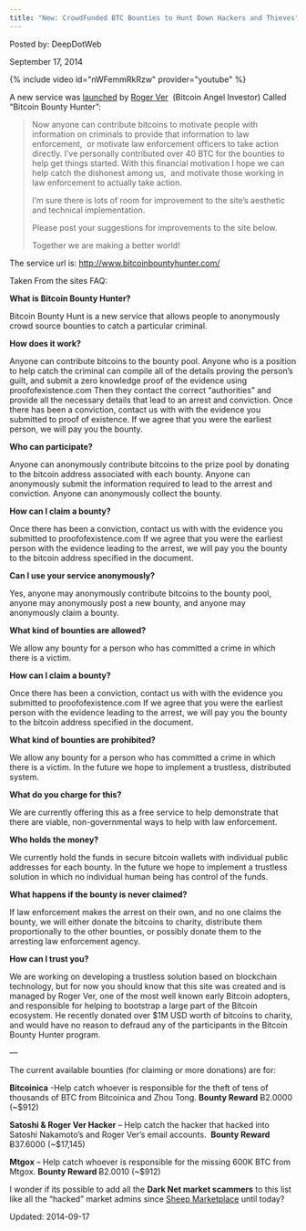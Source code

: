 ```yaml
---
title: "New: CrowdFunded BTC Bounties to Hunt Down Hackers and Thieves"
---
```


Posted by: DeepDotWeb

<span>September 17, 2014</span>


{% include video id="nWFemmRkRzw" provider="youtube" %}



<p class="accordion-header active-header">A new service was <a href="https://bitcointalk.org/index.php?topic=784520.0">launched</a> by <a href="http://rogerver.com/">Roger Ver</a>  (<span class="st"><span dir="ltr">Bitcoin Angel Investor</span></span>) Called &#8220;Bitcoin Bounty Hunter&#8221;:</p>
<blockquote>
<p class="accordion-header active-header">Now anyone can contribute bitcoins to motivate people with information on criminals to provide that information to law enforcement,  or motivate law enforcement officers to take action directly. I&#8217;ve personally contributed over 40 BTC for the bounties to help get things started. With this financial motivation I hope we can help catch the dishonest among us,  and motivate those working in law enforcement to actually take action.</p>
<p>I&#8217;m sure there is lots of room for improvement to the site&#8217;s aesthetic and technical implementation.</p>
<p>Please post your suggestions for improvements to the site below.</p>
<p>Together we are making a better world!</p></blockquote>
<p class="accordion-header active-header">The service url is: <a href="http://www.bitcoinbountyhunter.com/" target="_blank">http://www.bitcoinbountyhunter.com/</a></p>
<p class="accordion-header active-header">Taken From the sites FAQ:</p>
<p class="accordion-header active-header"><strong>What is Bitcoin Bounty Hunter?</strong></p>
<div class="accordion-content open-content">
<p>Bitcoin Bounty Hunt is a new service that allows people to anonymously crowd source bounties to catch a particular criminal.</p>
<p class="accordion-header active-header"><strong>How does it work?</strong></p>
<div class="accordion-content open-content">
<p>Anyone can contribute bitcoins to the bounty pool. Anyone who is a position to help catch the criminal can compile all of the details proving the person’s guilt, and submit a zero knowledge proof of the evidence using proofofexistence.com Then they contact the correct “authorities” and provide all the necessary details that lead to an arrest and conviction. Once there has been a conviction, contact us with with the evidence you submitted to proof of existence. If we agree that you were the earliest person, we will pay you the bounty.</p>
<p class="accordion-header active-header"><strong>Who can participate?</strong></p>
<div class="accordion-content open-content">
<p>Anyone can anonymously contribute bitcoins to the prize pool by donating to the bitcoin address associated with each bounty. Anyone can anonymously submit the information required to lead to the arrest and conviction. Anyone can anonymously collect the bounty.</p>
<p class="accordion-header active-header"><strong>How can I claim a bounty?</strong></p>
<div class="accordion-content open-content">
<p>Once there has been a conviction, contact us with with the evidence you submitted to proofofexistence.com If we agree that you were the earliest person with the evidence leading to the arrest, we will pay you the bounty to the bitcoin address specified in the document.</p>
<p class="accordion-header active-header"><strong>Can I use your service anonymously?</strong></p>
<div class="accordion-content open-content">
<p>Yes, anyone may anonymously contribute bitcoins to the bounty pool, anyone may anonymously post a new bounty, and anyone may anonymously claim a bounty.</p>
<p class="accordion-header active-header"><strong>What kind of bounties are allowed?</strong></p>
<div class="accordion-content open-content">
<p>We allow any bounty for a person who has committed a crime in which there is a victim.</p>
<p class="accordion-header active-header"><strong>How can I claim a bounty?</strong></p>
<div class="accordion-content open-content">
<p>Once there has been a conviction, contact us with with the evidence you submitted to proofofexistence.com If we agree that you were the earliest person with the evidence leading to the arrest, we will pay you the bounty to the bitcoin address specified in the document.</p>
<p class="accordion-header active-header"><strong>What kind of bounties are prohibited?</strong></p>
<div class="accordion-content open-content">
<p>We allow any bounty for a person who has committed a crime in which there is a victim. In the future we hope to implement a trustless, distributed system.</p>
<p class="accordion-header active-header"><strong>What do you charge for this?</strong></p>
<div class="accordion-content open-content">
<p>We are currently offering this as a free service to help demonstrate that there are viable, non-governmental ways to help with law enforcement.</p>
<p class="accordion-header active-header"><strong>Who holds the money?</strong></p>
<div class="accordion-content open-content">
<p>We currently hold the funds in secure bitcoin wallets with individual public addresses for each bounty. In the future we hope to implement a trustless solution in which no individual human being has control of the funds.</p>
<p class="accordion-header active-header"><strong>What happens if the bounty is never claimed?</strong></p>
<div class="accordion-content open-content">
<p>If law enforcement makes the arrest on their own, and no one claims the bounty, we will either donate the bitcoins to charity, distribute them proportionally to the other bounties, or possibly donate them to the arresting law enforcement agency.</p>
<p class="accordion-header active-header"><strong>How can I trust you?</strong></p>
<div class="accordion-content open-content">
<p>We are working on developing a trustless solution based on blockchain technology, but for now you should know that this site was created and is managed by Roger Ver, one of the most well known early Bitcoin adopters, and responsible for helping to bootstrap a large part of the Bitcoin ecosystem. He recently donated over $1M USD worth of bitcoins to charity, and would have no reason to defraud any of the participants in the Bitcoin Bounty Hunter program.</p>
<p>&#8212;</p>
<p>The current available bounties (for claiming or more donations) are for:</p>
<p><strong>Bitcoinica</strong> -Help catch whoever is responsible for the theft of tens of thousands of BTC from Bitcoinica and Zhou Tong. <b>Bounty Reward</b> Ƀ2.0000 (~$912)</p>
<p><strong>Satoshi &amp; Roger Ver Hacker</strong> &#8211; Help catch the hacker that hacked into Satoshi Nakamoto’s and Roger Ver&#8217;s email accounts.  <b>Bounty Reward </b>Ƀ37.6000 (~$17,145)</p>
<p><strong>Mtgox</strong> &#8211; Help catch whoever is responsible for the missing 600K BTC from Mtgox. <b>Bounty Reward </b>Ƀ2.0010 (~$912)</p>
<p>I wonder if its possible to add all the <strong>Dark Net market scammers</strong> to this list like all the &#8220;hacked&#8221; market admins since <a href="https://gir.pub/deepdotweb/2013/11/30/sheep-marketplace-scammed-over-40000000-in-the-biggets-darknet-scam-ever/">Sheep Marketplace</a> until today?</p>
</div>
</div>
</div>
</div>
</div>
</div>
</div>
</div>
</div>
</div>
</div>
</div>


Updated: 2014-09-17
    
